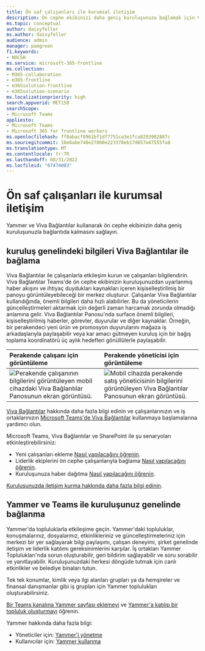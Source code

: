 ```yaml
---
title: Ön saf çalışanları ile kurumsal iletişim
description: Ön cephe ekibinizi daha geniş kuruluşunuza bağlamak için Viva Bağlantılar ve Yammer'ı nasıl kullanabileceğinizi öğrenin.
ms.topic: conceptual
author: daisyfeller
ms.author: daisyfeller
audience: admin
manager: pamgreen
f1.keywords:
- NOCSH
ms.service: microsoft-365-frontline
ms.collection:
- M365-collaboration
- m365-frontline
- m365solution-frontline
- m365solution-scenario
ms.localizationpriority: high
search.appverid: MET150
searchScope:
- Microsoft Teams
appliesto:
- Microsoft Teams
- Microsoft 365 for frontline workers
ms.openlocfilehash: ff0abacf0961bf1df7751ca3e1fca8293902887c
ms.sourcegitcommit: 10e6abe740e27000e223378eb17d657a47555fa8
ms.translationtype: MT
ms.contentlocale: tr-TR
ms.lasthandoff: 08/31/2022
ms.locfileid: "67474083"
---
```

# <a name="corporate-communications-with-frontline-workers"></a>Ön saf çalışanları ile kurumsal iletişim

Yammer ve Viva Bağlantılar kullanarak ön cephe ekibinizin daha geniş kuruluşunuzla bağlantıda kalmasını sağlayın.

## <a name="connect-information-from-across-the-organization-with-viva-connections"></a>kuruluş genelindeki bilgileri Viva Bağlantılar ile bağlama

Viva Bağlantılar ile çalışanlarla etkileşim kurun ve çalışanları bilgilendirin. Viva Bağlantılar Teams'de ön cephe ekibinizin kuruluşunuzdan uyarlanmış haber akışını ve ihtiyaç duydukları kaynakları içeren kişiselleştirilmiş bir panoyu görüntüleyebileceği bir merkez oluşturur. Çalışanlar Viva Bağlantılar kullandığında, önemli bilgileri daha hızlı alabilirler. Bu da yöneticilerin güncelleştirmeleri aktarmak için değerli zaman harcamak zorunda olmadığı anlamına gelir. Viva Bağlantılar Panosu'nda surface önemli bilgileri, kişiselleştirilmiş haberler, görevler, duyurular ve diğer kaynaklar. Örneğin, bir perakendeci yeni ürün ve promosyon duyurularını mağaza iş arkadaşlarıyla paylaşabilir veya kar amacı gütmeyen kuruluş için bir bağış toplama koordinatörü üç aylık hedefleri gönüllülerle paylaşabilir.

| Perakende çalışanı için görüntüleme  |Perakende yöneticisi için görüntüleme                  | 
| :------------------- | :------------------- |
| ![Perakende çalışanının bilgilerini görüntüleyen mobil cihazdaki Viva Bağlantılar Panosunun ekran görüntüsü.](media/frontline-worker-1.png)  | ![Mobil cihazda perakende satış yöneticisinin bilgilerini görüntüleyen Viva Bağlantılar Panosunun ekran görüntüsü.](media/frontline-worker-2.png) | 

[Viva Bağlantılar](/sharepoint/viva-connections-overview) hakkında daha fazla bilgi edinin ve çalışanlarınızın ve iş ortaklarınızın [Microsoft Teams'de Viva Bağlantılar](https://support.microsoft.com/office/your-intranet-is-now-in-microsoft-teams-8b4e7f76-f305-49a9-b6d2-09378476f95b) kullanmaya başlamalarına yardımcı olun.

Microsoft Teams, Viva Bağlantılar ve SharePoint ile şu senaryoları etkinleştirebilirsiniz:

- Yeni çalışanları ekleme [Nasıl yapılacağını öğrenin](/sharepoint/onboard-employees).
- Liderlik ekiplerini ön cephe çalışanlarıyla bağlama [Nasıl yapılacağını öğrenin](/sharepoint/leadership-connection).
- Kuruluşunuza haber dağıtma [Nasıl yapılacağını öğrenin](/sharepoint/distribute-corporate-news-to-your-organization).

[Kuruluşunuzda iletişim kurma hakkında daha fazla bilgi edinin](/sharepoint/corporate-communications-overview).

## <a name="connect-across-your-organization-with-yammer-and-teams"></a>Yammer ve Teams ile kuruluşunuz genelinde bağlanma

Yammer'da topluluklarla etkileşime geçin. Yammer'daki topluluklar, konuşmalarınız, dosyalarınız, etkinlikleriniz ve güncelleştirmeleriniz için merkezi bir yer sağlayarak bilgi paylaşımı, çalışan deneyimi, şirket genelinde iletişim ve liderlik katılımı gereksinimlerini karşılar. İş ortakları Yammer Toplulukları'nda sorun oluşturabilir, geri bildirim sağlayabilir ve soru sorabilir ve yanıtlayabilir. Kuruluşunuzdaki herkesi döngüde tutmak için canlı etkinlikler ve belediye binaları tutun.

Tek tek konumlar, kimlik veya ilgi alanları grupları ya da hemşireler ve finansal danışmanlar gibi iş grupları için Yammer toplulukları oluşturabilirsiniz.

[Bir Teams kanalına Yammer sayfası eklemeyi](https://support.microsoft.com/office/add-a-yammer-page-to-a-teams-channel-ca06ec83-f22d-4b76-83a5-c83aa2a33528) ve [Yammer'a katılıp bir topluluk oluşturmayı](https://support.microsoft.com/office/join-and-create-a-community-in-yammer-56aaf591-1fbc-4160-ba26-0c4723c23fd6) öğrenin.

Yammer hakkında daha fazla bilgi:

- Yöneticiler için: [Yammer'i yönetme](/yammer)
- Kullanıcılar için: [Yammer kullanma](https://support.microsoft.com/office/what-is-yammer-1b0f3b3e-89ee-4b66-aac5-30def12f287c)
